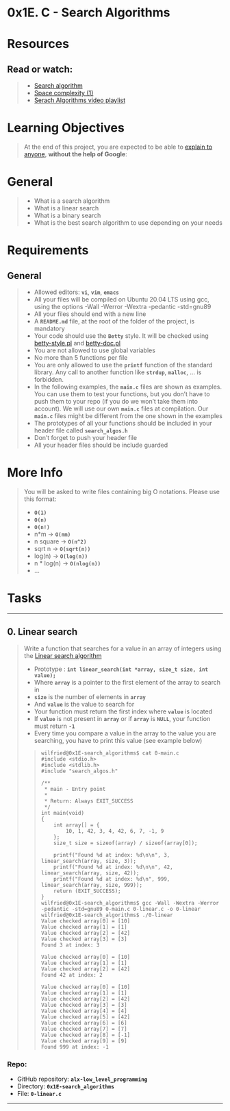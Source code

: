 # 0x1E. C - Search Algorithms

# Resources
## Read or watch:
> * [Search algorithm](https://en.wikipedia.org/wiki/Search_algorithm)
> * [Space complexity (1)](https://www.geeksforgeeks.org/g-fact-86/)
> * [Serach Algorithms video playlist](https://www.youtube.com/playlist?list=PLEJXowNB4kPwTb4BivkY0dENHmXdOEM3V)

# Learning Objectives
> At the end of this project, you are expected to be able to [explain to anyone](https://fs.blog/feynman-learning-technique/), **without the help of Google**:

# General
> * What is a search algorithm
> * What is a linear search
> * What is a binary search
> * What is the best search algorithm to use depending on your needs

# Requirements
## General
> * Allowed editors: **`vi`**, **`vim`**, **`emacs`**
> * All your files will be compiled on Ubuntu 20.04 LTS using gcc, using the options -Wall -Werror -Wextra -pedantic -std=gnu89
> * All your files should end with a new line
> * A **`README.md`** file, at the root of the folder of the project, is mandatory
> * Your code should use the **`Betty`** style. It will be checked using [betty-style.pl](https://github.com/alx-tools/Betty/blob/master/betty-style.pl) and [betty-doc.pl](https://github.com/alx-tools/Betty/blob/master/betty-doc.pl)
> * You are not allowed to use global variables
> * No more than 5 functions per file
> * You are only allowed to use the **`printf`** function of the standard library. Any call to another function like **`strdup`**, **`malloc`**, … is forbidden.
> * In the following examples, the **`main.c`** files are shown as examples. You can use them to test your functions, but you don’t have to push them to your repo (if you do we won’t take them into account). We will use our own **`main.c`** files at compilation. Our **`main.c`** files might be different from the one shown in the examples
> * The prototypes of all your functions should be included in your header file called **`search_algos.h`**
> * Don’t forget to push your header file
> * All your header files should be include guarded

# More Info
> You will be asked to write files containing big O notations. Please use this format:
> * **`O(1)`**
> * **`O(n)`**
> * **`O(n!)`**
> * n*m -> **`O(nm)`**
> * n square -> **`O(n^2)`**
> * sqrt n -> **`O(sqrt(n))`**
> * log(n) -> **`O(log(n))`**
> * n * log(n) -> **`O(nlog(n))`**
> * …

# Tasks
---
## 0. Linear search
> Write a function that searches for a value in an array of integers using the [Linear search algorithm](https://en.wikipedia.org/wiki/Linear_search)
> 
> * Prototype : **`int linear_search(int *array, size_t size, int value);`**
> * Where **`array`** is a pointer to the first element of the array to search in
> * **`size`** is the number of elements in **`array`**
> * And **`value`** is the value to search for
> * Your function must return the first index where **`value`** is located
> * If **`value`** is not present in **`array`** or if **`array`** is **`NULL`**, your function must return **`-1`**
> * Every time you compare a value in the array to the value you are searching, you have to print this value (see example below)
>
>> ```
>> wilfried@0x1E-search_algorithms$ cat 0-main.c 
>> #include <stdio.h>
>> #include <stdlib.h>
>> #include "search_algos.h"
>> 
>> /**
>>  * main - Entry point
>>  *
>>  * Return: Always EXIT_SUCCESS
>>  */
>> int main(void)
>> {
>>     int array[] = {
>>         10, 1, 42, 3, 4, 42, 6, 7, -1, 9
>>     };
>>     size_t size = sizeof(array) / sizeof(array[0]);
>> 
>>     printf("Found %d at index: %d\n\n", 3, linear_search(array, size, 3));
>>     printf("Found %d at index: %d\n\n", 42, linear_search(array, size, 42));
>>     printf("Found %d at index: %d\n", 999, linear_search(array, size, 999));
>>     return (EXIT_SUCCESS);
>> }
>> wilfried@0x1E-search_algorithms$ gcc -Wall -Wextra -Werror -pedantic -std=gnu89 0-main.c 0-linear.c -o 0-linear
>> wilfried@0x1E-search_algorithms$ ./0-linear 
>> Value checked array[0] = [10]
>> Value checked array[1] = [1]
>> Value checked array[2] = [42]
>> Value checked array[3] = [3]
>> Found 3 at index: 3
>> 
>> Value checked array[0] = [10]
>> Value checked array[1] = [1]
>> Value checked array[2] = [42]
>> Found 42 at index: 2
>> 
>> Value checked array[0] = [10]
>> Value checked array[1] = [1]
>> Value checked array[2] = [42]
>> Value checked array[3] = [3]
>> Value checked array[4] = [4]
>> Value checked array[5] = [42]
>> Value checked array[6] = [6]
>> Value checked array[7] = [7]
>> Value checked array[8] = [-1]
>> Value checked array[9] = [9]
>> Found 999 at index: -1
>> ```

### Repo:

* GitHub repository: **`alx-low_level_programming`**
* Directory: **`0x1E-search_algorithms`**
* File: **`0-linear.c`**

---




